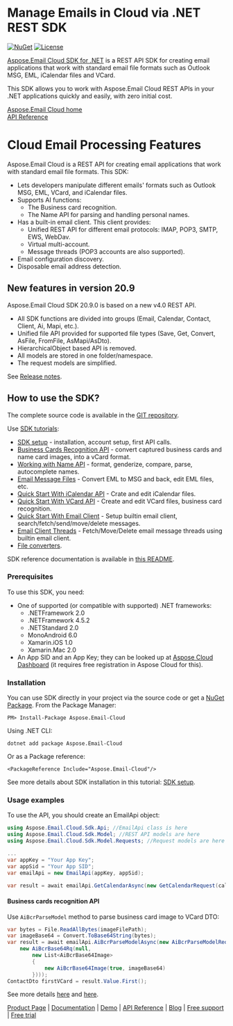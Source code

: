 # Manage Emails in Cloud via .NET REST SDK
[![NuGet](https://img.shields.io/nuget/v/Aspose.Email-Cloud.svg)](https://www.nuget.org/packages/Aspose.Email-Cloud/) [![License](https://img.shields.io/github/license/aspose-email-cloud/aspose-email-cloud-dotnet)](https://www.nuget.org/packages/Aspose.Email-Cloud/)

[Aspose.Email Cloud SDK for .NET](https://products.aspose.cloud/email/net) is a REST API SDK for creating email applications that work with standard email file formats such as Outlook MSG, EML, iCalendar files and VCard.

This SDK allows you to work with Aspose.Email Cloud REST APIs in your .NET applications quickly and easily, with zero initial cost.

[Aspose.Email Cloud home](https://products.aspose.cloud/email/family)  
[API Reference](https://apireference.aspose.cloud/email/)  

# Cloud Email Processing Features
Aspose.Email Cloud is a REST API for creating email applications that work with standard email file formats. This SDK:
- Lets developers manipulate different emails' formats such as Outlook MSG, EML, VCard, and iCalendar files.
- Supports AI functions:
    - The Business card recognition.
    - The Name API for parsing and handling personal names.
- Has a built-in email client. This client provides:
    - Unified REST API for different email protocols: IMAP, POP3, SMTP, EWS, WebDav.
    - Virtual multi-account.
    - Message threads (POP3 accounts are also supported).
- Email configuration discovery.
- Disposable email address detection.

## New features in version 20.9

Aspose.Email Cloud SDK 20.9.0 is based on a new v4.0 REST API.

- All SDK functions are divided into groups (Email, Calendar, Contact, Client, Ai, Mapi, etc.).
- Unified file API provided for supported file types (Save, Get, Convert, AsFile, FromFile, AsMapi/AsDto).
- HierarchicalObject based API is removed.
- All models are stored in one folder/namespace.
- The request models are simplified.

See [Release notes](https://docs.aspose.cloud/display/emailcloud/Aspose.Email+Cloud+20.9+Release+Notes).


## How to use the SDK?
The complete source code is available in the [GIT repository](https://github.com/aspose-email-cloud/aspose-email-cloud-dotnet/tree/master/Api).

Use [SDK tutorials](https://docs.aspose.cloud/display/emailcloud/SDK+Tutorials):
- [SDK setup](https://docs.aspose.cloud/display/emailcloud/SDK+setup) - installation, account setup, first API calls.
- [Business Cards Recognition API](https://docs.aspose.cloud/display/emailcloud/Business+Cards+Recognition+API) - convert captured business cards and name card images, into a vCard format.
- [Working with Name API](https://docs.aspose.cloud/display/emailcloud/Working+with+Name+API) - format, genderize, compare, parse, autocomplete names.
- [Email Message Files](https://docs.aspose.cloud/display/emailcloud/Email+Message+Files) - Convert EML to MSG and back, edit EML files, etc.
- [Quick Start With iCalendar API](https://docs.aspose.cloud/display/emailcloud/Quick+Start+With+iCalendar+API) - Crate and edit iCalendar files.
- [Quick Start With VCard API](https://docs.aspose.cloud/display/emailcloud/Quick+Start+With+VCard+API) - Create and edit VCard files, business card recognition.
- [Quick Start With Email Client](https://docs.aspose.cloud/display/emailcloud/Quick+Start+With+Email+Client) - Setup builtin email client, search/fetch/send/move/delete messages.
- [Email Client Threads](https://docs.aspose.cloud/display/emailcloud/Email+Client+Threads) - Fetch/Move/Delete email message threads using builtin email client.
- [File converters](https://docs.aspose.cloud/display/emailcloud/Convert+Email%2C+Calendar+and+Contact+Files).

SDK reference documentation is available in [this README](https://github.com/aspose-email-cloud/aspose-email-cloud-dotnet/blob/master/docs/README.md).

### Prerequisites

To use this SDK, you need:
- One of supported (or compatible with supported) .NET frameworks:
    - .NETFramework 2.0
    - .NETFramework 4.5.2
    - .NETStandard 2.0
    - MonoAndroid 6.0
    - Xamarin.iOS 1.0
    - Xamarin.Mac 2.0
- An App SID and an App Key; they can be looked up at [Aspose Cloud Dashboard](https://dashboard.aspose.cloud/#/apps) (it requires free registration in Aspose Cloud for this).

### Installation
You can use SDK directly in your project via the source code or get a [NuGet Package](https://www.nuget.org/packages/Aspose.Email-Cloud/).
From the Package Manager:

    PM> Install-Package Aspose.Email-Cloud

Using .NET CLI:

    dotnet add package Aspose.Email-Cloud

Or as a Package reference:

    <PackageReference Include="Aspose.Email-Cloud"/>

See more details about SDK installation in this tutorial: [SDK setup](https://docs.aspose.cloud/display/emailcloud/SDK+setup).

### Usage examples
To use the API, you should create an EmailApi object:
```csharp
using Aspose.Email.Cloud.Sdk.Api; //EmailApi class is here
using Aspose.Email.Cloud.Sdk.Model; //REST API models are here
using Aspose.Email.Cloud.Sdk.Model.Requests; //Request models are here (all API calls use corresponding request model class)

...
var appKey = "Your App Key";
var appSid = "Your App SID";
var emailApi = new EmailApi(appKey, appSid);

var result = await emailApi.GetCalendarAsync(new GetCalendarRequest(calendarFile, folder, StorageName));
```

#### Business cards recognition API

Use `AiBcrParseModel` method to parse business card image to VCard DTO:

```csharp
var bytes = File.ReadAllBytes(imageFilePath);
var imageBase64 = Convert.ToBase64String(bytes);
var result = await emailApi.AiBcrParseModelAsync(new AiBcrParseModelRequest(
    new AiBcrBase64Rq(null,
        new List<AiBcrBase64Image>
        {
            new AiBcrBase64Image(true, imageBase64)
        })));
ContactDto firstVCard = result.Value.First();
```

See more details [here](https://docs.aspose.cloud/display/emailcloud/Parse+Image+To+VCard+File) and [here](https://docs.aspose.cloud/display/emailcloud/Business+Cards+Recognition+API).

[Product Page](https://products.aspose.cloud/email/net) | [Documentation](https://docs.aspose.cloud/display/Emailcloud/Home) | [Demo](https://products.aspose.app/email/family) | [API Reference](https://apireference.aspose.cloud/email/) | [Blog](https://blog.aspose.cloud/category/email/) | [Free support](https://forum.aspose.cloud/c/email) | [Free trial](https://dashboard.aspose.cloud/#/apps)